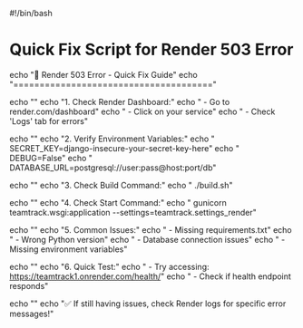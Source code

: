 #!/bin/bash
# Quick Fix Script for Render 503 Error

echo "🔧 Render 503 Error - Quick Fix Guide"
echo "======================================"

echo ""
echo "1. Check Render Dashboard:"
echo "   - Go to render.com/dashboard"
echo "   - Click on your service"
echo "   - Check 'Logs' tab for errors"

echo ""
echo "2. Verify Environment Variables:"
echo "   SECRET_KEY=django-insecure-your-secret-key-here"
echo "   DEBUG=False"
echo "   DATABASE_URL=postgresql://user:pass@host:port/db"

echo ""
echo "3. Check Build Command:"
echo "   ./build.sh"

echo ""
echo "4. Check Start Command:"
echo "   gunicorn teamtrack.wsgi:application --settings=teamtrack.settings_render"

echo ""
echo "5. Common Issues:"
echo "   - Missing requirements.txt"
echo "   - Wrong Python version"
echo "   - Database connection issues"
echo "   - Missing environment variables"

echo ""
echo "6. Quick Test:"
echo "   - Try accessing: https://teamtrack1.onrender.com/health/"
echo "   - Check if health endpoint responds"

echo ""
echo "✅ If still having issues, check Render logs for specific error messages!"
